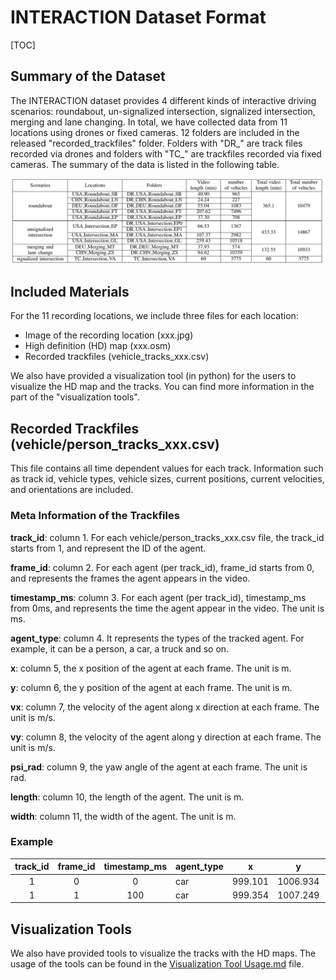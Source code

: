 # INTERACTION Dataset Format

[TOC]

## Summary of the Dataset

The INTERACTION dataset provides 4 different kinds of interactive driving scenarios: roundabout, un-signalized intersection, signalized intersection, merging and lane changing. In total, we have collected data from 11 locations using drones or fixed cameras. 12 folders are included in the released "recorded_trackfiles" folder. Folders with \"DR\_\" are track files recorded via drones and folders with \"TC\_\" are trackfiles recorded via fixed cameras. The summary of the data is listed in the following table.

![image-20190920102009772](./summary.png)



## Included Materials
For the 11 recording locations, we include three files for each location:

* Image of the recording location (xxx.jpg)
* High definition (HD) map (xxx.osm)
* Recorded trackfiles (vehicle_tracks_xxx.csv)

We also have provided a visualization tool (in python) for the users to visualize the HD map and the tracks. You can find more information in the part of the "visualization tools".

## Recorded Trackfiles (vehicle/person_tracks_xxx.csv)

This file contains all time dependent values for each track. Information such as track id, vehicle types, vehicle sizes, current positions, current velocities, and orientations are included.

### Meta Information of the Trackfiles

**track_id**: column 1. For each vehicle/person_tracks_xxx.csv file, the track_id starts from 1, and represent the ID of the agent.

**frame_id**: column 2. For each agent (per track_id), frame_id starts from 0, and represents the frames the agent appears in the video.

**timestamp_ms**: column 3. For each agent (per track_id), timestamp_ms from 0ms, and represents the time the agent appear in the video. The unit is ms.

**agent_type**: column 4. It represents the types of the tracked agent. For example, it can be a person, a car, a truck and so on.

**x**: column 5, the x position of the agent at each frame. The unit is m.

**y**: column 6, the y position of the agent at each frame. The unit is m.

**vx**: column 7, the velocity of the agent along x direction at each frame. The unit is m/s.

**vy**: column 8, the velocity of the agent along y direction at each frame. The unit is m/s.

**psi_rad**: column 9, the yaw angle of the agent at each frame. The unit is rad.

**length**: column 10, the length of the agent. The unit is m.

**width**: column 11, the width of the agent. The unit is m.

### Example

| track_id | frame_id | timestamp_ms | agent_type | x       | y        | vx     | vy    | psi_rad | length | width |
| :------: | :------: | :----------: | ---------- | ------- | -------- | ------ | ----- | ------- | ------ | ----- |
|    1     |    0     |      0       | car        | 999.101 | 1006.934 | -7.485 | 3.125 | 2.746   | 4      | 1.8   |
|    1     |    1     |     100      | car        | 999.354 | 1007.249 | -7.478 | 3.141 | 2.744   | 4      | 1.8   |



## Visualization Tools

We also have provided tools to visualize the tracks with the HD maps. The usage of the tools can be found in the [Visualization Tool Usage.md](https://github.com/interaction-dataset/interaction-dataset/blob/master/Visualization%20Tool%20Usage.md) file.

